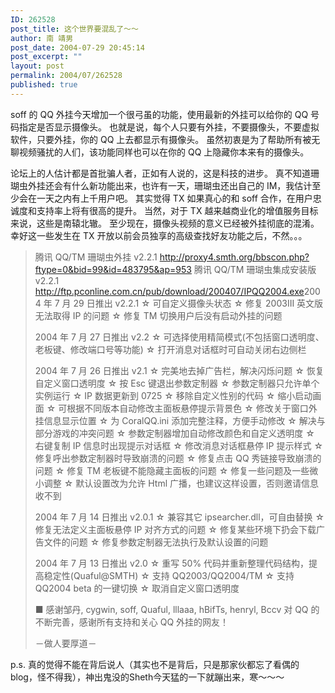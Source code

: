 ```yaml
---
ID: 262528
post_title: 这个世界要混乱了～～
author: 南 靖男
post_date: 2004-07-29 20:45:14
post_excerpt: ""
layout: post
permalink: 2004/07/262528
published: true
---
```

soff 的 QQ 外挂今天增加一个很弓虽的功能，使用最新的外挂可以给你的 QQ 号码指定是否显示摄像头。
也就是说，每个人只要有外挂，不要摄像头，不要虚拟软件，只要外挂，你的 QQ 上去都显示有摄像头。
虽然初衷是为了帮助所有被无聊视频骚扰的人们，该功能同样也可以在你的 QQ 上隐藏你本来有的摄像头。
<!--more-->

论坛上的人估计都是首批骗人者，正如有人说的，这是科技的进步。
真不知道珊瑚虫外挂还会有什么新功能出来，也许有一天，珊瑚虫还出自己的 IM，我估计至少会在一天之内有上千用户吧。
其实觉得 TX 如果真心的和 soff 合作，在用户忠诚度和支持率上将有很高的提升。
当然，对于 TX 越来越商业化的增值服务目标来说，这些是南辕北辙。
至少现在，摄像头视频的意义已经被外挂彻底的混淆。
幸好这一些发生在 TX 开放以前会员独享的高级查找好友功能之后，不然。。。
<blockquote> 腾讯 QQ/TM 珊瑚虫外挂 v2.2.1 <a href="http://proxy4.smth.org/bbscon.php?ftype=0&amp;bid=99&amp;id=483795&amp;ap=953">http://proxy4.smth.org/bbscon.php?ftype=0&amp;bid=99&amp;id=483795&amp;ap=953</a>
腾讯 QQ/TM 珊瑚虫集成安装版 v2.2.1  <a href="http://ftp.pconline.com.cn/pub/download/200407/IPQQ2004.exe">http://ftp.pconline.com.cn/pub/download/200407/IPQQ2004.exe</a>2004 年 7 月 29 日推出 v2.2.1
☆ 可自定义摄像头状态
☆ 修复 2003III 英文版无法取得 IP 的问题
☆ 修复 TM 切换用户后没有启动外挂的问题

2004 年 7 月 27 日推出 v2.2
☆ 可选择使用精简模式(不包括窗口透明度、老板键、修改端口号等功能)
☆ 打开消息对话框时可自动关闭右边侧栏

2004 年 7 月 26 日推出 v2.1
☆ 完美地去掉广告栏，解决闪烁问题
☆ 恢复自定义窗口透明度
☆ 按 Esc 键退出参数定制器
☆ 参数定制器只允许单个实例运行
☆ IP 数据更新到 0725
☆ 移除自定义性别的代码
☆ 缩小启动画面
☆ 可根据不同版本自动修改主面板悬停提示背景色
☆ 修改关于窗口外挂信息显示位置
☆ 为 CoralQQ.ini 添加完整注释，方便手动修改
☆ 解决与部分游戏的冲突问题
☆ 参数定制器增加自动修改颜色和自定义透明度
☆ 右键复制 IP 信息时出现提示对话框
☆ 修改消息对话框悬停 IP 提示样式
☆ 修复呼出参数定制器时导致崩溃的问题
☆ 修复点击 QQ 秀链接导致崩溃的问题
☆ 修复 TM 老板键不能隐藏主面板的问题
☆ 修复一些问题及一些微小调整
☆ 默认设置改为允许 Html 广播，也建议这样设置，否则邀请信息收不到

2004 年 7 月 14 日推出 v2.0.1
☆ 兼容其它 ipsearcher.dll，可自由替换
☆ 修复无法定义主面板悬停 IP 对齐方式的问题
☆ 修复某些环境下扔会下载广告文件的问题
☆ 修复参数定制器无法执行及默认设置的问题

2004 年 7 月 13 日推出 v2.0
☆ 重写 50% 代码并重新整理代码结构，提高稳定性(Quaful@SMTH)
☆ 支持 QQ2003/QQ2004/TM
☆ 支持 QQ2004 beta 的一键切换
☆ 取消自定义窗口透明度

■ 感谢邹丹, cygwin, soff, Quaful, lllaaa, hBifTs, henryl, Bccv 对 QQ 的不断完善，感谢所有支持和关心 QQ 外挂的网友！

－做人要厚道－</blockquote>
p.s. 真的觉得不能在背后说人（其实也不是背后，只是那家伙都忘了看偶的blog，怪不得我），神出鬼没的Sheth今天猛的一下就蹦出来，寒～～～